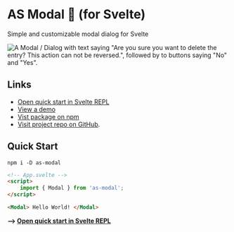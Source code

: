# AS Modal 🔲 (for Svelte)

Simple and customizable modal dialog for Svelte

![A Modal / Dialog with text saying "Are you sure you want to delete the entry? This action can not be reversed.", followed by to buttons saying "No" and "Yes".](https://i.imgur.com/jnmqTYp.png)

## Links

- [Open quick start in Svelte REPL](https://svelte.dev/repl/ed97c1a1fcd248cb9dddefa2d1223257?version=3.43.0)
- [View a demo](https://as-modal.vercel.app/#demo)
  <!-- - [View the docs](https://as-modal.vercel.app/#docs) -->
  <!-- - [View Theme Ideas 🎨](https://as-modal.vercel.app/#themes) -->
- [Vist package on npm](https://www.npmjs.com/package/as-modal)
- [Visit project repo on GitHub](https://github.com/SarcevicAntonio/as-modal).

## Quick Start

```
npm i -D as-modal
```

```html
<!-- App.svelte -->
<script>
	import { Modal } from 'as-modal';
</script>

<Modal> Hello World! </Modal>
```

**--> [Open quick start in Svelte REPL](https://svelte.dev/repl/ed97c1a1fcd248cb9dddefa2d1223257?version=3.43.0)**
